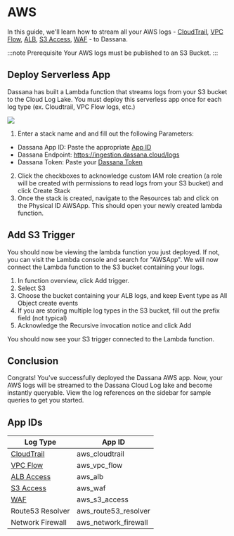# AWS

In this guide, we'll learn how to stream all your AWS logs - [CloudTrail](cloudtrail), [VPC Flow](vpc-flow), [ALB](alb), [S3 Access](s3-access), [WAF](waf) - to Dassana.

:::note Prerequisite
Your AWS logs must be published to an S3 Bucket.
:::

## Deploy Serverless App

Dassana has built a Lambda function that streams logs from your S3 bucket to the Cloud Log Lake. You must deploy this serverless app once for each log type (ex. Cloudtrail, VPC Flow logs, etc.)

[![](https://cdn.rawgit.com/buildkite/cloudformation-launch-stack-button-svg/master/launch-stack.svg)](https://console.aws.amazon.com/cloudformation/home?region=us-east-1#/stacks/create/review?templateURL=https://dassana-native-apps.s3.amazonaws.com/aws-s3/packaged-template.yaml)

1. Enter a stack name and and fill out the following Parameters:

- Dassana App ID: Paste the appropriate [App ID](#app-ids)
- Dassana Endpoint: https://ingestion.dassana.cloud/logs
- Dassana Token: Paste your [Dassana Token](https://console.dassana.dev/appStore?page=tokens)

2. Click the checkboxes to acknowledge custom IAM role creation (a role will be created with permissions to read logs from your S3 bucket) and click Create Stack
3. Once the stack is created, navigate to the Resources tab and click on the Physical ID AWSApp. This should open your newly created lambda function.

## Add S3 Trigger

You should now be viewing the lambda function you just deployed. If not, you can visit the Lambda console and search for "AWSApp". We will now connect the Lambda function to the S3 bucket containing your logs.

1. In function overview, click Add trigger.
2. Select S3
3. Choose the bucket containing your ALB logs, and keep Event type as All Object create events
4. If you are storing multiple log types in the S3 bucket, fill out the prefix field (not typical)
5. Acknowledge the Recursive invocation notice and click Add

You should now see your S3 trigger connected to the Lambda function.

## Conclusion

Congrats! You've successfully deployed the Dassana AWS app. Now, your AWS logs will be streamed to the Dassana Cloud Log lake and become instantly queryable. View the log references on the sidebar for sample queries to get you started.

## App IDs

| Log Type                 | App ID               |
| ------------------------ | -------------------- |
| [CloudTrail](cloudtrail) | aws_cloudtrail       |
| [VPC Flow](vpc-flow)     | aws_vpc_flow         |
| [ALB Access](alb)        | aws_alb              |
| [S3 Access](s3-access)   | aws_waf              |
| [WAF](waf)               | aws_s3_access        |
| Route53 Resolver         | aws_route53_resolver |
| Network Firewall         | aws_network_firewall |
